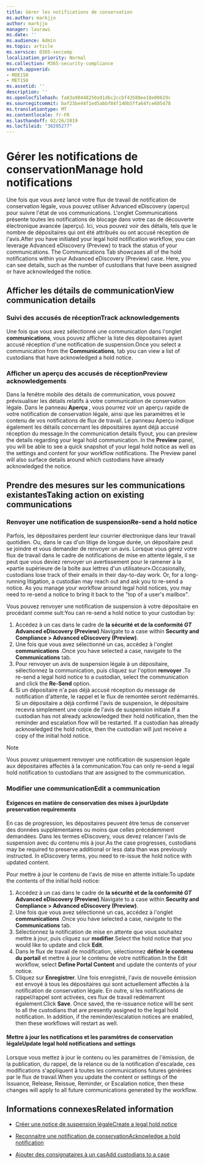 ```yaml
---
title: Gérer les notifications de conservation
ms.author: markjjo
author: markjjo
manager: laurawi
ms.date: ''
ms.audience: Admin
ms.topic: article
ms.service: O365-seccomp
localization_priority: Normal
ms.collection: M365-security-compliance
search.appverid:
- MOE150
- MET150
ms.assetid: ''
description: ''
ms.openlocfilehash: fa83a90448250a91d6c2ccbf43588ee18e00619c
ms.sourcegitcommit: baf23be44f1ed5abbf84f140b5ffa64fce605478
ms.translationtype: MT
ms.contentlocale: fr-FR
ms.lasthandoff: 02/26/2019
ms.locfileid: "30295277"
---
```

# <a name="manage-hold-notifications"></a><span data-ttu-id="881bd-102">Gérer les notifications de conservation</span><span class="sxs-lookup"><span data-stu-id="881bd-102">Manage hold notifications</span></span>

<span data-ttu-id="881bd-p101">Une fois que vous avez lancé votre flux de travail de notification de conservation légale, vous pouvez utiliser Advanced eDiscovery (aperçu) pour suivre l'état de vos communications. L'onglet Communications présente toutes les notifications de blocage dans votre cas de découverte électronique avancée (aperçu). Ici, vous pouvez voir des détails, tels que le nombre de dépositaires qui ont été attribués ou ont accusé réception de l'avis.</span><span class="sxs-lookup"><span data-stu-id="881bd-p101">After you have initiated your legal hold notification workflow, you can leverage  Advanced eDiscovery (Preview) to track the status of your communications. The Communications Tab showcases all of the hold notifications within your Advanced eDiscovery (Preview) case. Here, you can see details, such as the number of custodians that have been assigned or have acknowledged the notice.</span></span>

## <a name="view-communication-details"></a><span data-ttu-id="881bd-106">Afficher les détails de communication</span><span class="sxs-lookup"><span data-stu-id="881bd-106">View communication details</span></span>

### <a name="track-acknowledgements"></a><span data-ttu-id="881bd-107">Suivi des accusés de réception</span><span class="sxs-lookup"><span data-stu-id="881bd-107">Track acknowledgements</span></span>

<span data-ttu-id="881bd-108">Une fois que vous avez sélectionné une communication dans l'onglet **communications**, vous pouvez afficher la liste des dépositaires ayant accusé réception d'une notification de suspension.</span><span class="sxs-lookup"><span data-stu-id="881bd-108">Once you select a communication from the **Communications**, tab you can view a list of custodians that have acknowledged a hold notice.</span></span> 

### <a name="preview-acknowledgements"></a><span data-ttu-id="881bd-109">Afficher un aperçu des accusés de réception</span><span class="sxs-lookup"><span data-stu-id="881bd-109">Preview acknowledgements</span></span>

<span data-ttu-id="881bd-p102">Dans la fenêtre mobile des détails de communication, vous pouvez prévisualiser les détails relatifs à votre communication de conservation légale. Dans le panneau **Aperçu** , vous pourrez voir un aperçu rapide de votre notification de conservation légale, ainsi que les paramètres et le contenu de vos notifications de flux de travail. Le panneau Aperçu indique également les détails concernant les dépositaires ayant déjà accusé réception du message.</span><span class="sxs-lookup"><span data-stu-id="881bd-p102">In the communication details flyout, you can preview the details regarding your legal hold communication. In the **Preview** panel, you will be able to see a quick snapshot of your legal hold notice as well as the settings and content for your workflow notifications. The Preview panel will also surface details around which custodians have already acknowledged the notice.</span></span>

## <a name="taking-action-on-existing-communications"></a><span data-ttu-id="881bd-113">Prendre des mesures sur les communications existantes</span><span class="sxs-lookup"><span data-stu-id="881bd-113">Taking action on existing communications</span></span>

### <a name="re-send-a-hold-notice"></a><span data-ttu-id="881bd-114">Renvoyer une notification de suspension</span><span class="sxs-lookup"><span data-stu-id="881bd-114">Re-send a hold notice</span></span>

<span data-ttu-id="881bd-p103">Parfois, les dépositaires perdent leur courrier électronique dans leur travail quotidien. Ou, dans le cas d'un litige de longue durée, un dépositaire peut se joindre et vous demander de renvoyer un avis. Lorsque vous gérez votre flux de travail dans le cadre de notifications de mise en attente légale, il se peut que vous deviez renvoyer un avertissement pour le ramener à la «partie supérieure de la boîte aux lettres d'un utilisateur».</span><span class="sxs-lookup"><span data-stu-id="881bd-p103">Occasionally, custodians lose track of their emails in their day-to-day work. Or, for a long-running litigation, a custodian may reach out and ask you to re-send a notice. As you manage your workflow around legal hold notices, you may need to re-send a notice to bring it back to the "top of a user's mailbox".</span></span>

<span data-ttu-id="881bd-118">Vous pouvez renvoyer une notification de suspension à votre dépositaire en procédant comme suit:</span><span class="sxs-lookup"><span data-stu-id="881bd-118">You can re-send a hold notice to your custodian by:</span></span>
1. <span data-ttu-id="881bd-119">Accédez à un cas dans le cadre de **la sécurité et de la conformité _GT_ Advanced eDiscovery (Preview)**.</span><span class="sxs-lookup"><span data-stu-id="881bd-119">Navigate to a case within **Security and Compliance > Advanced eDiscovery (Preview)**.</span></span>
2. <span data-ttu-id="881bd-120">Une fois que vous avez sélectionné un cas, accédez à l'onglet **communications** .</span><span class="sxs-lookup"><span data-stu-id="881bd-120">Once you have selected a case, navigate to the **Communications** tab.</span></span>
3. <span data-ttu-id="881bd-121">Pour renvoyer un avis de suspension légale à un dépositaire, sélectionnez la communication, puis cliquez sur l'option **renvoyer** .</span><span class="sxs-lookup"><span data-stu-id="881bd-121">To re-send a legal hold notice to a custodian, select the communication and click the **Re-Send** option.</span></span>
4. <span data-ttu-id="881bd-p104">Si un dépositaire n'a pas déjà accusé réception du message de notification d'attente, le rappel et le flux de remontée seront redémarrés. Si un dépositaire a déjà confirmé l'avis de suspension, le dépositaire recevra simplement une copie de l'avis de suspension initiale.</span><span class="sxs-lookup"><span data-stu-id="881bd-p104">If a custodian has not already acknowledged their hold notification, then the reminder and escalation flow will be restarted. If a custodian has already acknowledged the hold notice, then the custodian will just receive a copy of the initial hold notice.</span></span>

> [!NOTE]
> <span data-ttu-id="881bd-124">Vous pouvez uniquement renvoyer une notification de suspension légale aux dépositaires affectés à la communication.</span><span class="sxs-lookup"><span data-stu-id="881bd-124">You can only re-send a legal hold notification to custodians that are assigned to the communication.</span></span> 

### <a name="edit-a-communication"></a><span data-ttu-id="881bd-125">Modifier une communication</span><span class="sxs-lookup"><span data-stu-id="881bd-125">Edit a communication</span></span>

#### <a name="update-preservation-requirements"></a><span data-ttu-id="881bd-126">Exigences en matière de conservation des mises à jour</span><span class="sxs-lookup"><span data-stu-id="881bd-126">Update preservation requirements</span></span>
  
<span data-ttu-id="881bd-p105">En cas de progression, les dépositaires peuvent être tenus de conserver des données supplémentaires ou moins que celles précédemment demandées. Dans les termes eDiscovery, vous devez relancer l'avis de suspension avec du contenu mis à jour.</span><span class="sxs-lookup"><span data-stu-id="881bd-p105">As the case progresses, custodians may be required to preserve additional or less data than was previously instructed. In eDiscovery terms, you need to re-issue the hold notice with updated content.</span></span>

<span data-ttu-id="881bd-129">Pour mettre à jour le contenu de l'avis de mise en attente initiale:</span><span class="sxs-lookup"><span data-stu-id="881bd-129">To update the contents of the initial hold notice:</span></span>

1. <span data-ttu-id="881bd-130">Accédez à un cas dans le cadre de **la sécurité et de la conformité _GT_ Advanced eDiscovery (Preview)**.</span><span class="sxs-lookup"><span data-stu-id="881bd-130">Navigate to a case within **Security and Compliance > Advanced eDiscovery (Preview)**.</span></span>
2. <span data-ttu-id="881bd-131">Une fois que vous avez sélectionné un cas, accédez à l'onglet **communications** .</span><span class="sxs-lookup"><span data-stu-id="881bd-131">Once you have selected a case, navigate to the **Communications** tab.</span></span>
3. <span data-ttu-id="881bd-132">Sélectionnez la notification de mise en attente que vous souhaitez mettre à jour, puis cliquez sur **modifier**.</span><span class="sxs-lookup"><span data-stu-id="881bd-132">Select the hold notice that you would like to update and click **Edit**.</span></span>
4. <span data-ttu-id="881bd-133">Dans le flux de travail de modification, sélectionnez **définir le contenu du portail** et mettre à jour le contenu de votre notification.</span><span class="sxs-lookup"><span data-stu-id="881bd-133">In the Edit workflow, select **Define Portal Content** and update the contents of your notice.</span></span> 
5. <span data-ttu-id="881bd-p106">Cliquez sur **Enregistrer**. Une fois enregistré, l'avis de nouvelle émission est envoyé à tous les dépositaires qui sont actuellement affectés à la notification de conservation légale. En outre, si les notifications de rappel/rappel sont activées, ces flux de travail redémarrent également.</span><span class="sxs-lookup"><span data-stu-id="881bd-p106">Click **Save**. Once saved, the re-issuance notice will be sent to all the custodians that are presently assigned to the legal hold notification. In addition, if the reminder/escalation notices are enabled, then these workflows will restart as well.</span></span> 


#### <a name="update-legal-hold-notifications-and-settings"></a><span data-ttu-id="881bd-137">Mettre à jour les notifications et les paramètres de conservation légale</span><span class="sxs-lookup"><span data-stu-id="881bd-137">Update legal hold notifications and settings</span></span>

<span data-ttu-id="881bd-138">Lorsque vous mettez à jour le contenu ou les paramètres de l'émission, de la publication, du rappel, de la relance ou de la notification d'escalade, ces modifications s'appliquent à toutes les communications futures générées par le flux de travail.</span><span class="sxs-lookup"><span data-stu-id="881bd-138">When you update the content or settings of the Issuance, Release, Reissue, Reminder, or Escalation notice, then these changes will apply to all future communications generated by the workflow.</span></span>

## <a name="related-information"></a><span data-ttu-id="881bd-139">Informations connexes</span><span class="sxs-lookup"><span data-stu-id="881bd-139">Related information</span></span> 

- [<span data-ttu-id="881bd-140">Créer une notice de suspension légale</span><span class="sxs-lookup"><span data-stu-id="881bd-140">Create a legal hold notice</span></span>](create-hold-notification.md)
    
- [<span data-ttu-id="881bd-141">Reconnaitre une notification de conservation</span><span class="sxs-lookup"><span data-stu-id="881bd-141">Acknowledge a hold notification</span></span>](acknowledge-hold-notification.md)
    
- [<span data-ttu-id="881bd-142">Ajouter des consignataires à un cas</span><span class="sxs-lookup"><span data-stu-id="881bd-142">Add custodians to a case</span></span>](add-custodians-to-case.md)